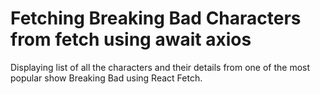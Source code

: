 # Fetching Breaking Bad Characters from fetch using await axios

Displaying list of all the characters and their details from one of the most popular show Breaking Bad using React Fetch.